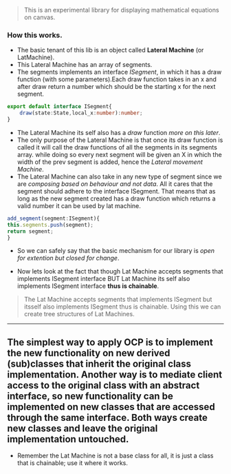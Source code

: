 
> This is an experimental library for displaying mathematical equations on canvas.

### How this works.
- The basic tenant of this lib is an object called **Lateral Machine** (or LatMachine). 
- This Lateral Machine has an array of segments.
- The segments implements an interface *ISegment*, in which it has a draw function (with some parameters).Each draw function takes in an x and after draw return a number which should be the starting x for the next  segment.

```typescript
export default interface ISegment{
    draw(state:State,local_x:number):number; 
}
```
- The Lateral Machine its self also has a *draw* function *more on this later*.
- The only purpose of the Lateral Machine is that once its draw function is called it will call the draw functions of all the segments in its segments array. while doing so every next segment will be given an X in which the width of the prev segment is added, hence the *Lateral movement Machine*.
- The Lateral Machine can also take in any new type of segment since we are *composing based on behaviour and not data*. All it cares that the segment should adhere to the interface ISegment. That means that as long as the new segment created has a draw function which returns a valid number it can be used by lat machine.

```typescript
add_segment(segment:ISegment){
this.segments.push(segment);
return segment;
}
```
- So we can safely say that the basic mechanism for our library is *open for extention but closed for change*.

- Now lets look at the fact that though Lat Machine accepts segments that implements ISegment interface BUT Lat Machine its self also implements ISegment interface **thus is chainable**.

> The Lat Machine accepts segments that implements ISegment but itsself also implements ISegment thus is chainable. Using this we can create tree structures of Lat Machines.

---
The simplest way to apply OCP is to implement the new functionality on new derived (sub)classes that inherit the original class implementation. Another way is to mediate client access to the original class with an abstract interface, so new functionality can be implemented on new classes that are accessed through the same interface. Both ways create new classes and leave the original implementation untouched.
---

* Remember the Lat Machine is not a base class for all, it is just a class that is chainable; use it where it works.
